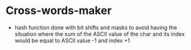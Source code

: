 # Cross-words-maker
- hash function done with bit shifts and masks to avoid having the situation where the sum of the ASCII value of the char and its index would be equal to ASCII value -1 and index +1